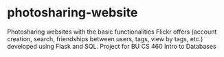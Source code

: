# photosharing-website
Photosharing websites with the basic functionalities Flickr offers (account creation, search, friendships 
between users, tags, view by tags, etc.) developed using Flask and SQL. Project for BU CS 460 Intro to Databases
